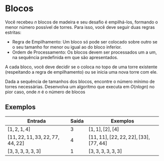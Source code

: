 # Blocos

Você recebeu $n$ blocos de madeira e seu desafio é empilhá-los, formando o menor número
possível de torres. Para isso, você deve seguir duas regras estritas:

- Regra de Empilhamento: Um bloco só pode ser colocado sobre outro se o seu
tamanho for menor ou igual ao do bloco inferior.
- Ordem de Processamento: Os blocos devem ser processados um a um, na sequência predefinida em que são apresentados.

A cada bloco, você deve decidir se o coloca no topo de uma torre existente (respeitando
a regra de empilhamento) ou se inicia uma nova torre com ele.

Dada a sequência de tamanhos dos blocos, encontre o número mínimo de torres necessárias. Desenvolva um algoritmo que executa em $O(n log n)$ no pior caso, onde $n$ é o
número de blocos

## Exemplos

| Entrada | Saída | Exemplos |
|---------|-------|----------|
| $[1, 2, 1, 4]$ | $3$ | $[1, 1], [2], [4]$ |
| $[11, 22, 11, 33, 22, 77, 44, 22]$ | $4$ | $[11, 11], [22, 22, 22], [33], [77, 44]$ |
| $[3, 3, 3, 3, 3, 3]$ | $1$ | $[3, 3, 3, 3, 3, 3]$ |
